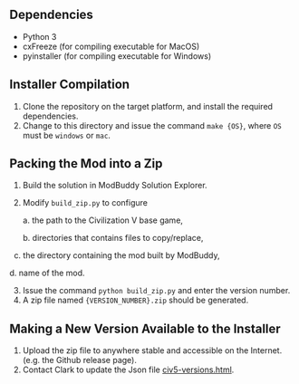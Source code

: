 ## Dependencies
- Python 3
- cxFreeze (for compiling executable for MacOS)
- pyinstaller (for compiling executable for Windows)

## Installer Compilation
1. Clone the repository on the target platform, and install the required dependencies.
2. Change to this directory and issue the command `make {OS}`, where `OS` must be `windows` or `mac`.

## Packing the Mod into a Zip
1. Build the solution in ModBuddy Solution Explorer.
2. Modify `build_zip.py` to configure 

   a. the path to the Civilization V base game, 
   
   b. directories that contains files to copy/replace, 
   
   c. the directory containing the mod built by ModBuddy,
   
   d. name of the mod.
   
3. Issue the command `python build_zip.py` and enter the version number.
4. A zip file named `{VERSION_NUMBER}.zip` should be generated.

## Making a New Version Available to the Installer
1. Upload the zip file to anywhere stable and accessible on the Internet. (e.g. the Github release page).
2. Contact Clark to update the Json file [civ5-versions.html](https://clarkwkw.github.io/civ5-versions.html).
